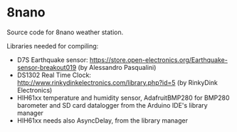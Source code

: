 # 8nano

Source code for 8nano weather station.

Libraries needed for compiling:

- D7S Earthquake sensor: https://store.open-electronics.org/Earthquake-sensor-breakout019 (by Alessandro Pasqualini)
- DS1302 Real Time Clock: http://www.rinkydinkelectronics.com/library.php?id=5 (by RinkyDink Electronics)
- HIH61xx temperature and humidity sensor, AdafruitBMP280 for BMP280 barometer and SD card datalogger from the Arduino IDE's library manager
- HIH61xx needs also AsyncDelay, from the library manager
